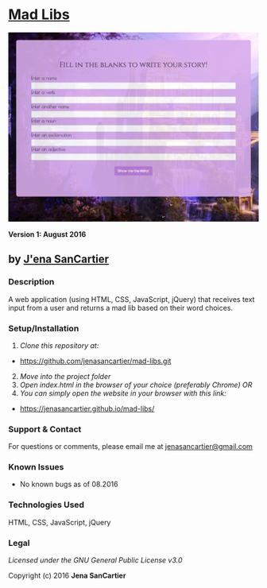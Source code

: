 # [Mad Libs](http://jenasancartier.github.io/mad-libs)
![project screenshot](/img/screenshot.png)

__Version 1: August 2016__
## by [J'ena SanCartier](https://github.com/jenasancartier)

### Description
A web application (using HTML, CSS, JavaScript, jQuery) that receives text input from a user and returns a mad lib based on their word choices.


### Setup/Installation
1. _Clone this repository at:_
  * https://github.com/jenasancartier/mad-libs.git
2. _Move into the project folder_
3. _Open index.html in the browser of your choice (preferably Chrome) OR_
4. _You can simply open the website in your browser with this link:_
  * https://jenasancartier.github.io/mad-libs/

### Support & Contact
For questions or comments, please email me at [jenasancartier@gmail.com](mailto:jenasancartier@gmail.com)

### Known Issues
* No known bugs as of 08.2016

### Technologies Used
HTML, CSS, JavaScript, jQuery

### Legal
*Licensed under the GNU General Public License v3.0*

Copyright (c) 2016 **Jena SanCartier**
